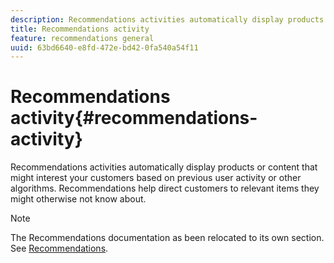 ```yaml
---
description: Recommendations activities automatically display products or content that might interest your customers based on previous user activity or other algorithms. Recommendations help direct customers to relevant items they might otherwise not know about.
title: Recommendations activity
feature: recommendations general
uuid: 63bd6640-e8fd-472e-bd42-0fa540a54f11
---
```


# Recommendations activity{#recommendations-activity}

Recommendations activities automatically display products or content that might interest your customers based on previous user activity or other algorithms. Recommendations help direct customers to relevant items they might otherwise not know about.

>[!NOTE]
>
>The Recommendations documentation as been relocated to its own section. See [Recommendations](../c-recommendations/recommendations.md#concept_7556C8A4543942F2A77B13A29339C0C0).

